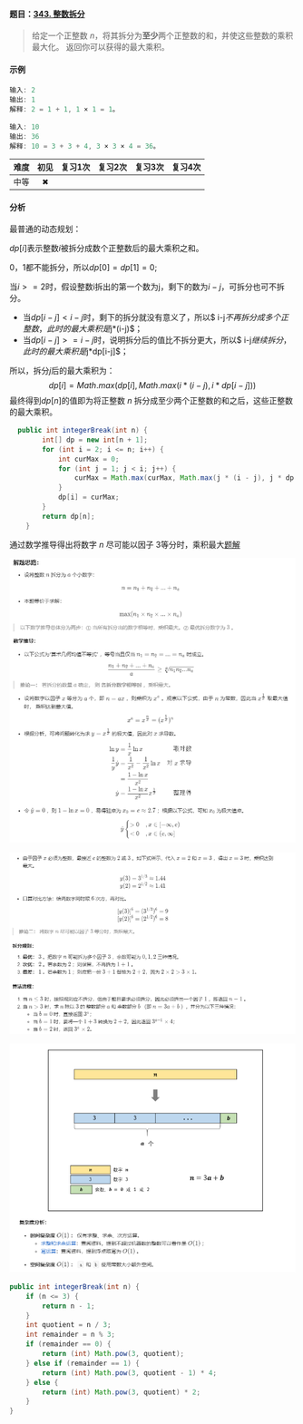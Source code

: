 #### 题目：[343. 整数拆分](https://leetcode-cn.com/problems/integer-break/)

> 给定一个正整数 *n*，将其拆分为**至少**两个正整数的和，并使这些整数的乘积最大化。 返回你可以获得的最大乘积。

#### 示例

```java
输入: 2
输出: 1
解释: 2 = 1 + 1, 1 × 1 = 1。
```

```java
输入: 10
输出: 36
解释: 10 = 3 + 3 + 4, 3 × 3 × 4 = 36。
```

| 难度 | 初见 | 复习1次 | 复习2次 | 复习3次 | 复习4次 |
| :--: | :--: | :-----: | :-----: | :-----: | :-----: |
| 中等 |  ✖   |         |         |         |         |

#### 分析

最普通的动态规划：

$dp[i]$表示整数$i$被拆分成数个正整数后的最大乘积之和。

0，1都不能拆分，所以$dp[0] =dp[1]= 0$;

当$i>=2$时，假设整数i拆出的第一个数为j，剩下的数为$i-j$，可拆分也可不拆分。

- 当$dp[i-j]<i-j$时，剩下的拆分就没有意义了，所以$ i-j$不再拆分成多个正整数，此时的最大乘积是$j*(i-j)$；
- 当$dp[i-j]>=i-j$时，说明拆分后的值比不拆分更大，所以$ i-j$继续拆分，此时的最大乘积是$j*dp[i-j]$；

所以，拆分$j$后的最大乘积为：
$$
dp[i] = Math.max(dp[i],Math.max(i*(i-j),i*dp[i-j]))
$$
最终得到$dp[n]$的值即为将正整数 $n$ 拆分成至少两个正整数的和之后，这些正整数的最大乘积。

```java
  public int integerBreak(int n) {
        int[] dp = new int[n + 1];
        for (int i = 2; i <= n; i++) {
            int curMax = 0;
            for (int j = 1; j < i; j++) {
                curMax = Math.max(curMax, Math.max(j * (i - j), j * dp[i - j]));
            }
            dp[i] = curMax;
        }
        return dp[n];
    }

```

通过数学推导得出将数字 $n$ 尽可能以因子 3等分时，乘积最大[题解](https://leetcode-cn.com/problems/integer-break/solution/343-zheng-shu-chai-fen-tan-xin-by-jyd/)

![image-20200730180229655](图库/20200730-整数拆分（343）/image-20200730180229655.png)

![image-20200730180319180](图库/20200730-整数拆分（343）/image-20200730180319180.png)

![image-20200730180349181](图库/20200730-整数拆分（343）/image-20200730180349181.png)

```java
public int integerBreak(int n) {
    if (n <= 3) {
        return n - 1;
    }
    int quotient = n / 3;
    int remainder = n % 3;
    if (remainder == 0) {
        return (int) Math.pow(3, quotient);
    } else if (remainder == 1) {
        return (int) Math.pow(3, quotient - 1) * 4;
    } else {
        return (int) Math.pow(3, quotient) * 2;
    }
}
```





